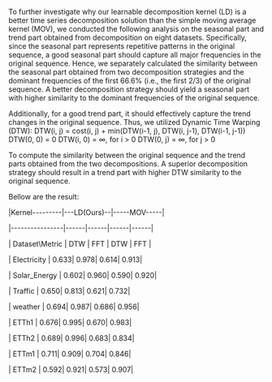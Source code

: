 To further investigate why our learnable decomposition kernel (LD) is a better time series decomposition solution than the simple moving average kernel (MOV), we conducted the following analysis on the seasonal part and trend part obtained from decomposition on eight datasets. Specifically, since the seasonal part represents repetitive patterns in the original sequence, a good seasonal part should capture all major frequencies in the original sequence. Hence, we separately calculated the similarity between the seasonal part obtained from two decomposition strategies and the dominant frequencies of the first 66.6% (i.e., the first 2/3) of the original sequence. A better decomposition strategy should yield a seasonal part with higher similarity to the dominant frequencies of the original sequence.

Additionally, for a good trend part, it should effectively capture the trend changes in the original sequence. Thus, we utilized Dynamic Time Warping (DTW):
DTW(i, j) = cost(i, j) + min(DTW(i-1, j), DTW(i, j-1), DTW(i-1, j-1))
DTW(0, 0) = 0
DTW(i, 0) = ∞, for i > 0
DTW(0, j) = ∞, for j > 0

To compute the similarity between the original sequence and the trend parts obtained from the two decompositions. A superior decomposition strategy should result in a trend part with higher DTW similarity to the original sequence.

Bellow are the result:

|Kernel---------|---LD(Ours)--|-----MOV-----|

|----------------|------|------|------|------|

| Dataset\Metric | DTW  | FFT  | DTW  | FFT  |

| Electricity    | 0.633| 0.978| 0.614| 0.913|

| Solar_Energy   | 0.602| 0.960| 0.590| 0.920|

| Traffic        | 0.650| 0.813| 0.621| 0.732|

| weather        | 0.694| 0.987| 0.686| 0.956|

| ETTh1          | 0.676| 0.995| 0.670| 0.983|

| ETTh2          | 0.689| 0.996| 0.683| 0.834|

| ETTm1          | 0.711| 0.909| 0.704| 0.846|

| ETTm2          | 0.592| 0.921| 0.573| 0.907|

